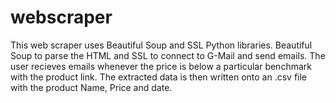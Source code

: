 # webscraper
This web scraper uses Beautiful Soup and SSL Python libraries. 
Beautiful Soup to parse the HTML and SSL to connect to G-Mail and send emails.
The user recieves emails whenever the price is below a particular benchmark with the product link.
The extracted data is then written onto an .csv file with the product Name, Price and date.
